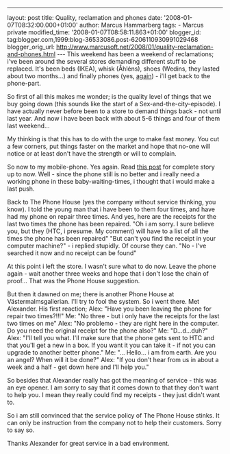 ---
layout: post
title: Quality, reclamation and phones
date: '2008-01-07T08:32:00.000+01:00'
author: Marcus Hammarberg
tags: - Marcus
private
modified_time: '2008-01-07T08:58:11.863+01:00'
blogger_id: tag:blogger.com,1999:blog-36533086.post-6206110930991029468
blogger_orig_url: http://www.marcusoft.net/2008/01/quality-reclamation-and-phones.html ---
This weekend has been a weekend of reclamations; i've been around the
several stores demanding different stuff to be replaced. It's been beds
(IKEA), whisk (Åhléns), shoes (Wedins, they lasted about two months...)
and finally phones (yes,
[again](http://marcushammarberg.blogspot.com/2007/10/non-exsisting-service-quality-at-phone.html)) -
i'll get back to the phone-part.

So first of all this makes me wonder; is the quality level of things
that we buy going down (this sounds like the start of a
Sex-and-the-city-episode). I have actually never before been to a store
to demand things back - not until last year. And now i have been back
with about 5-6 things and four of them last weekend...

My thinking is that this has to do with the urge to make fast money. You
cut a few corners, put things faster on the market and hope that no-one
will notice or at least don't have the strength or will to complain.

So now to my mobile-phone. Yes again. Read [this
post](http://marcushammarberg.blogspot.com/2007/10/non-exsisting-service-quality-at-phone.html)
for complete story up to now. Well - since the phone still is no better
and i really need a working phone in these baby-waiting-times, i thought
that i would make a last push.

Back to The Phone House (yes the company without service thinking, you
know). I told the young man that i have been to them four times, and
have had my phone on repair three times. And yes, here are the receipts
for the last two times the phone has been repaired.
"Oh i am sorry. I sure believe you, but they (HTC, i presume. My
comment) will have to a list of all the times the phone has been
repaired"
"But can't you find the receipt in your computer machine?" - i replied
stupidly. Of course they can.
"No - I've searched it now and no receipt can be found"

At this point i left the store. I wasn't sure what to do now. Leave the
phone again - wait another three weeks and hope that i don't lose the
chain of proof... That was the Phone House suggestion.

But then it dawned on me; there is another Phone House at
Västermalmsgallerian. I'll try to fool the system. So i went there. Met
Alexander. His first reaction;
Alex: "Have you been leaving the phone for repair two times?!!!"
Me: "No three - but i only have the receipts for the last two times on
me"
Alex: "No problemo - they are right here in the computer. Do you need
the original receipt for the phone also?"
Me: "D...d...duh?"
Alex: "I'll tell you what. I'll make sure that the phone gets sent to
HTC and that you'll get a new in a box. If you want it you can take it -
if not you can upgrade to another better phone."
Me: "... Hello... i am from earth. Are you an angel? When will it be
done?"
Alex: "If you don't hear from us in about a week and a half - get down
here and I'll help you."

So besides that Alexander really has got the meaning of service - this
was an eye opener. I am sorry to say that it comes down to that they
don't want to help you. I mean they really could find my receipts - they
just didn't want to.

So i am still convinced that the service policy of The Phone House
stinks. It can only be instruction from the company not to help their
customers. Sorry to say so.

Thanks Alexander for great service in a bad environment.
